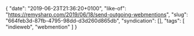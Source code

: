 {
  "date": "2019-06-23T21:36:20+0100",
  "like-of": "https://remysharp.com/2019/06/18/send-outgoing-webmentions",
  "slug": "664feb3d-87fb-4795-98dd-d3d260d865db",
  "syndication": [],
  "tags": [
    "indieweb",
    "webmention"
  ]
}
